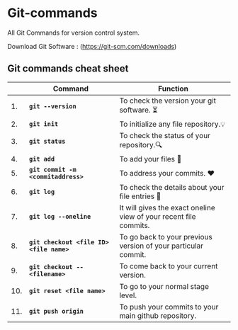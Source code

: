 # Git-commands
All Git Commands for version control system. 

Download Git Software : (https://git-scm.com/downloads)

## Git commands cheat sheet

||**Command**|**Function**|
|---|---|---|
|1.|**`git --version`**|To check the version your git software. ⏳|
|2.|**`git init`**|To initialize any file repository.💡|
|3.|**`git status`**|To check the status of your repository.🔍|
|4.|**`git add`**|To add your files 📂|
|5.|**`git commit -m <commitaddress>`**   |To address your commits. ❤|
|6.|**`git log`**|To check the details about your file entries 📑|
|7.|**`git log --oneline`**|It will gives the exact oneline view of your recent file commits.|
|8.| **`git checkout <file ID> <file name>`**|To go back to your previous version of your particular commit.|
|9.|**`git checkout -- <filename>`**|To come back to your current version.|
|10.|**`git reset <file name>`**|To go to your normal stage level.|
|11.|**`git push origin`**|To push your commits to your main github repository.|
